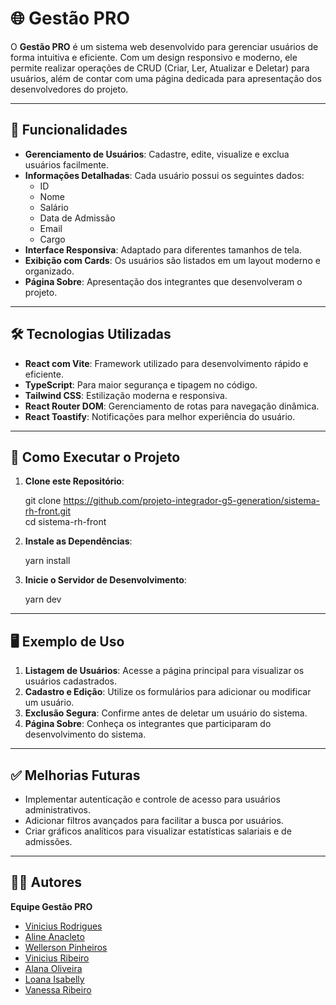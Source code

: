 # 🌐 **Gestão PRO**

O **Gestão PRO** é um sistema web desenvolvido para gerenciar usuários de forma intuitiva e eficiente. Com um design responsivo e moderno, ele permite realizar operações de CRUD (Criar, Ler, Atualizar e Deletar) para usuários, além de contar com uma página dedicada para apresentação dos desenvolvedores do projeto.

---

## 🚀 **Funcionalidades**

- **Gerenciamento de Usuários**: Cadastre, edite, visualize e exclua usuários facilmente.
- **Informações Detalhadas**: Cada usuário possui os seguintes dados:
  - ID
  - Nome
  - Salário
  - Data de Admissão
  - Email
  - Cargo
- **Interface Responsiva**: Adaptado para diferentes tamanhos de tela.
- **Exibição com Cards**: Os usuários são listados em um layout moderno e organizado.
- **Página Sobre**: Apresentação dos integrantes que desenvolveram o projeto.

---

## 🛠️ **Tecnologias Utilizadas**

- **React com Vite**: Framework utilizado para desenvolvimento rápido e eficiente.
- **TypeScript**: Para maior segurança e tipagem no código.
- **Tailwind CSS**: Estilização moderna e responsiva.
- **React Router DOM**: Gerenciamento de rotas para navegação dinâmica.
- **React Toastify**: Notificações para melhor experiência do usuário.

---

## 🔧 **Como Executar o Projeto**

1. **Clone este Repositório**:  

   git clone https://github.com/projeto-integrador-g5-generation/sistema-rh-front.git  
   cd sistema-rh-front

2. **Instale as Dependências**:  

   yarn install  

3. **Inicie o Servidor de Desenvolvimento**:  

   yarn dev  

---

## 🖥️ **Exemplo de Uso**

1. **Listagem de Usuários**: Acesse a página principal para visualizar os usuários cadastrados.
2. **Cadastro e Edição**: Utilize os formulários para adicionar ou modificar um usuário.
3. **Exclusão Segura**: Confirme antes de deletar um usuário do sistema.
4. **Página Sobre**: Conheça os integrantes que participaram do desenvolvimento do sistema.

---

## ✅ **Melhorias Futuras**

- Implementar autenticação e controle de acesso para usuários administrativos.
- Adicionar filtros avançados para facilitar a busca por usuários.
- Criar gráficos analíticos para visualizar estatísticas salariais e de admissões.

---

## 👨‍💻 **Autores**

**Equipe Gestão PRO**  

- [Vinicius Rodrigues](https://github.com/Vinicius-Rodriguess)  
- [Aline Anacleto](https://github.com/alineanacletoo)  
- [Wellerson Pinheiros](https://github.com/wellerson-pinheiros)  
- [Vinicius Ribeiro](https://github.com/viniciusoliveira-27)
- [Alana Oliveira](https://github.com/alanaoliv)  
- [Loana Isabelly](https://github.com/loanaisabelly)
- [Vanessa Ribeiro](https://github.com/vanessaribeiro03)  
